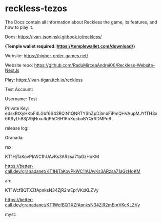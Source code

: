 # reckless-tezos


The Docs contain all information about Reckless the game, its features, and how to play it.

Docs: https://ivan-tsoninski.gitbook.io/reckless/

**(Temple wallet required: https://templewallet.com/download/)**

Website: https://higher-order-games.net/

Website repo: https://github.com/RaduMirceaAndrei00/Reckless-Website-NextJs  

Play: https://ivan-tigan.itch.io/reckless


Test Account:

Username: Test

Private Key: edskRtXyHKbF4LGbf6S43RQiN1QNRTYShZpD3mbFiPmQHVAupMJYfTH3x6K9yLhBSjV9jHrxuRdP5CBH16bXqcboBYQrRDMPq6


release log:

Granada:

rex:

KT1HjTaKovPkWC1hUAvKs3ARzsa71aGzHoKM 

https://better-call.dev/granadanet/KT1HjTaKovPkWC1hUAvKs3ARzsa71aGzHoKM

ah:

KT1WcfBQTXZfApnksN34ZjR2mEprVKcKLZVy 

https://better-call.dev/granadanet/KT1WcfBQTXZfApnksN34ZjR2mEprVKcKLZVy

myst:


